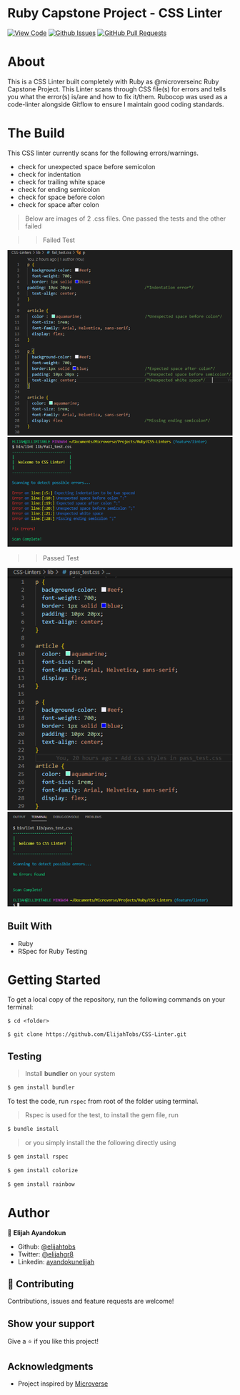 # Ruby Capstone Project - CSS Linter

[![View Code](https://img.shields.io/badge/View%20-Code-green)](https://github.com/ElijahTobs/CSS-Linter)
[![Github Issues](https://img.shields.io/badge/GitHub-Issues-orange)](https://github.com/ElijahTobs/CSS-Linter/issues)
[![GitHub Pull Requests](https://img.shields.io/badge/GitHub-Pull%20Requests-blue)](https://github.com/ElijahTobs/CSS-Linter/pulls)


# About 

This is a CSS Linter built completely with Ruby as @microverseinc Ruby Capstone Project. This Linter scans through CSS file(s) for errors and tells you what the error(s) is/are and how to fix it/them. Rubocop was used as a code-linter alongside Gitflow to ensure I maintain good coding standards.


# The Build
This CSS linter currently scans for the following errors/warnings.

- check for unexpected space before semicolon
- check for indentation
- check for trailing white space
- check for ending semicolon
- check for space before colon
- check for space after colon

> Below are images of 2 .css files. One passed the tests and the other failed

>> Failed Test


![screenshot](./images/errors.PNG)
![screenshot](./images/fail_test.PNG)

>> Passed Test


![screenshot](./images/pass_test.PNG)
![screenshot](./images/no_errors.PNG)




## Built With
- Ruby
- RSpec for Ruby Testing


# Getting Started

To get a local copy of the repository, run the following commands on your terminal:

```
$ cd <folder>
```

```
$ git clone https://github.com/ElijahTobs/CSS-Linter.git
```


## Testing

> Install **bundler**  on your system

~~~bash
$ gem install bundler 
~~~

To test the code, run `rspec` from root of the folder using terminal.

> Rspec is used for the test, to install the gem file, run

~~~bash
$ bundle install 
~~~


> or you simply install the the following directly using 

~~~bash
$ gem install rspec 
~~~

~~~bash
$ gem install colorize 
~~~

~~~bash
$ gem install rainbow
~~~


# Author

👤 **Elijah Ayandokun**

- Github: [@elijahtobs](https://github.com/ElijahTobs)
- Twitter: [@elijahgr8](https://twitter.com/Elijahgr8)
- Linkedin: [ayandokunelijah](https://linkedin.com/in/ayandokunelijah)


## 🤝 Contributing

Contributions, issues and feature requests are welcome!

## Show your support

Give a ⭐️ if you like this project!

## Acknowledgments

- Project inspired by [Microverse](https://www.microverse.org)
